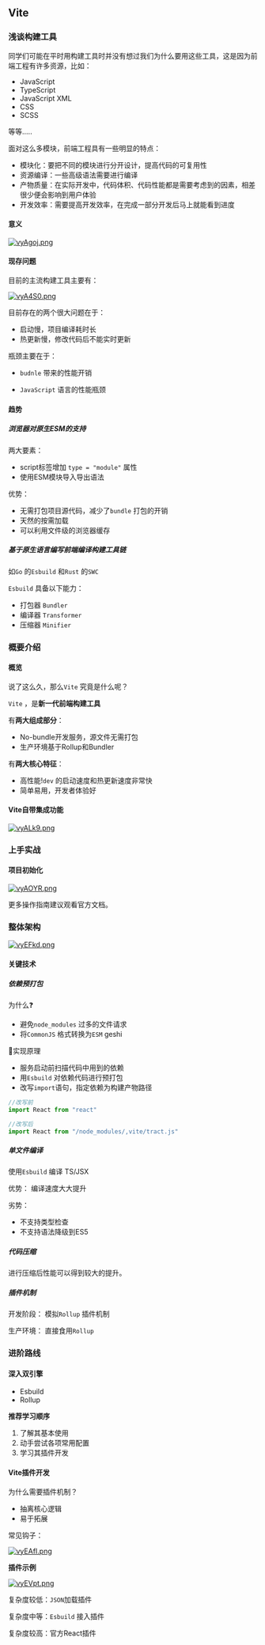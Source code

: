 ## Vite

### 浅谈构建工具

同学们可能在平时用构建工具时并没有想过我们为什么要用这些工具，这是因为前端工程有许多资源，比如：

+ JavaScript
+ TypeScript
+ JavaScript XML
+ CSS
+ SCSS

等等.....

面对这么多模块，前端工程具有一些明显的特点：

+ 模块化：要把不同的模块进行分开设计，提高代码的可复用性
+ 资源编译：一些高级语法需要进行编译
+ 产物质量：在实际开发中，代码体积、代码性能都是需要考虑到的因素，相差很少便会影响到用户体验
+ 开发效率：需要提高开发效率，在完成一部分开发后马上就能看到进度



#### 意义

[![vyAgoj.png](https://s1.ax1x.com/2022/08/21/vyAgoj.png)](https://imgse.com/i/vyAgoj)

#### 现存问题

目前的主流构建工具主要有：

[![vyA4S0.png](https://s1.ax1x.com/2022/08/21/vyA4S0.png)](https://imgse.com/i/vyA4S0)

目前存在的两个很大问题在于：

+ 启动慢，项目编译耗时长
+ 热更新慢，修改代码后不能实时更新

瓶颈主要在于：

+ `budnle` 带来的性能开销

+ `JavaScript` 语言的性能瓶颈



#### 趋势

##### 浏览器对原生ESM的支持

两大要素：

+ script标签增加	`type = "module"`  属性
+ 使用ESM模块导入导出语法



优势：

+ 无需打包项目源代码，减少了`bundle` 打包的开销
+ 天然的按需加载
+ 可以利用文件级的浏览器缓存



##### 基于原生语言编写前端编译构建工具链

如`Go` 的`Esbuild` 和`Rust` 的`SWC`

`Esbuild` 具备以下能力：

+ 打包器 `Bundler`
+ 编译器 `Transformer`
+ 压缩器 `Minifier`





### 概要介绍

#### 概览

说了这么久，那么`Vite` 究竟是什么呢？

`Vite` ，是**新一代前端构建工具**

有**两大组成部分**：

+ No-bundle开发服务，源文件无需打包
+ 生产环境基于Rollup和Bundler

有**两大核心特征**：

+ 高性能!`dev` 的启动速度和热更新速度非常快
+ 简单易用，开发者体验好



#### Vite自带集成功能

[![vyALk9.png](https://s1.ax1x.com/2022/08/21/vyALk9.png)](https://imgse.com/i/vyALk9)



### 上手实战

#### 项目初始化

[![vyAOYR.png](https://s1.ax1x.com/2022/08/21/vyAOYR.png)](https://imgse.com/i/vyAOYR)



更多操作指南建议观看官方文档。

### 整体架构

[![vyEFkd.png](https://s1.ax1x.com/2022/08/21/vyEFkd.png)](https://imgse.com/i/vyEFkd)



#### 关键技术

##### 依赖预打包

为什么❓

+ 避免`node_modules` 过多的文件请求
+ 将`CommonJS` 格式转换为`ESM` geshi 



🌟实现原理

+ 服务启动前扫描代码中用到的依赖
+ 用`Esbuild` 对依赖代码进行预打包
+ 改写`import`语句，指定依赖为构建产物路径

```js
//改写前
import React from "react"

//改写后
import React from "/node_modules/,vite/tract.js"
```



##### 单文件编译

使用`Esbuild` 编译 TS/JSX

优势： 编译速度大大提升

劣势：

+ 不支持类型检查
+ 不支持语法降级到ES5



##### 代码压缩

进行压缩后性能可以得到较大的提升。



##### 插件机制

开发阶段： 模拟`Rollup` 插件机制

生产环境： 直接食用`Rollup`



### 进阶路线

#### 深入双引擎

+ Esbuild
+ Rollup

**推荐学习顺序**

1. 了解其基本使用
2. 动手尝试各项常用配置
3. 学习其插件开发



#### Vite插件开发

为什么需要插件机制？

+ 抽离核心逻辑
+ 易于拓展



常见钩子：



[![vyEAfI.png](https://s1.ax1x.com/2022/08/21/vyEAfI.png)](https://imgse.com/i/vyEAfI)

**插件示例**

[![vyEVpt.png](https://s1.ax1x.com/2022/08/21/vyEVpt.png)](https://imgse.com/i/vyEVpt)



复杂度较低：`JSON`加载插件

复杂度中等：`Esbuild` 接入插件

复杂度较高：官方React插件















